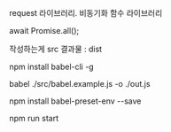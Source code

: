 request 라이브러리. 비동기화 함수 라이브러리

await Promise.all();


작성하는게 src
결과물 : dist

npm install babel-cli -g

babel ./src/babel.example.js -o ./out.js

npm install babel-preset-env --save

npm run start

